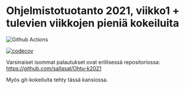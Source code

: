 # Ohjelmistotuotanto 2021, viikko1 + tulevien viikkojen pieniä kokeiluita

![Github Actions](https://github.com/sallasal/ohtu-2021-viikko1/workflows/Java%20CI%20with%20Gradle/badge.svg)

[![codecov](https://codecov.io/gh/sallasal/ohtu-2021-viikko1/branch/main/graph/badge.svg?token=UDJHKQNTKP)](https://codecov.io/gh/sallasal/ohtu-2021-viikko1)

Varsinaiset isommat palautukset ovat erillisessä repositoriossa: https://github.com/sallasal/Ohtu-k2021

Myös git-kokeiluita tehty tässä kansiossa.
